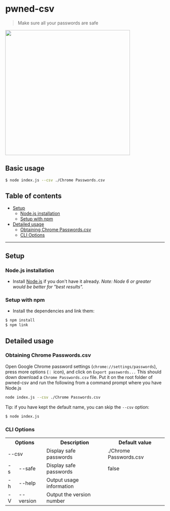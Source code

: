 # pwned-csv 

> Make sure all your passwords are safe

<img src="https://i.imgur.com/PV8ZIJr.png" width="394">

## Basic usage

```bash
$ node index.js --csv ./Chrome Passwords.csv
```

## Table of contents

- [Setup](#setup)
  * [Node.js installation](#nodejs-installation)
  * [Setup with npm](#setup-with-npm)
- [Detailed usage](#detailed-usage)
  * [Obtaining Chrome Passwords.csv](#obtaining-chrome-passwordscsv)
  * [CLI Options](#cli-options)

---

## Setup

### Node.js installation

* Install [Node.js](https://nodejs.org/) if you don't have it already.
  *Note: Node 6 or greater would be better for "best results".*

### Setup with npm

* Install the dependencies and link them:

 ```bash
$ npm install
$ npm link
```

## Detailed usage
 
### Obtaining Chrome Passwords.csv

Open Google Chrome password settings (`chrome://settings/passwords`), press more options (`⋮` icon), and click on `Export passwords...` This should down download a `Chrome Passwords.csv` file. Put it on the root folder of pwned-csv and run the following from a command prompt where you have Node.js
 ```bash
 node index.js --csv ./Chrome Passwords.csv
```
Tip: if you have kept the default name, you can skip the `--csv` option:
 ```bash
$ node index.js
```
### CLI Options

<!---
| Options  |                  | Description                     | Default value          |
|:--------:|:---------------- | ------------------------------- | ---------------------- |
|          | --csv <csv file> | Read passwords from a .csv file | ./Chrome Passwords.csv |
| -s       | --safe           | Display safe passwords          | false                  |
| -h       | --help           | Output usage information        |                        |
| -V       | --version        | Output the version number       |                        |
--->

<table>
<th colspan=2>Options<th>Description<th>Default value
<tr>
<td colspan=2>--csv <csv file><td>Display safe passwords<td>./Chrome Passwords.csv
<tr>
<td>-s<td>--safe<td>Display safe passwords<td>false
<tr>
<td>-h<td>--help<td>Output usage information<td>
<tr>
<td>-V<td>--version<td>Output the version number<td>
</table>
